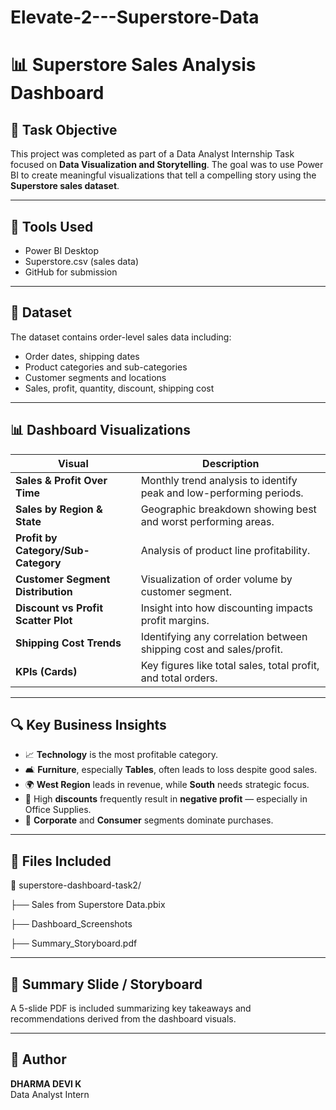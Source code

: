 # Elevate-2---Superstore-Data
# 📊 Superstore Sales Analysis Dashboard

## 🎯 Task Objective
This project was completed as part of a Data Analyst Internship Task focused on **Data Visualization and Storytelling**. The goal was to use Power BI to create meaningful visualizations that tell a compelling story using the **Superstore sales dataset**.

---

## 🧰 Tools Used
- Power BI Desktop
- Superstore.csv (sales data)
- GitHub for submission

---

## 📁 Dataset
The dataset contains order-level sales data including:
- Order dates, shipping dates
- Product categories and sub-categories
- Customer segments and locations
- Sales, profit, quantity, discount, shipping cost

---

## 📊 Dashboard Visualizations

| Visual                     | Description                                                                 |
|----------------------------|-----------------------------------------------------------------------------|
| **Sales & Profit Over Time** | Monthly trend analysis to identify peak and low-performing periods.         |
| **Sales by Region & State**  | Geographic breakdown showing best and worst performing areas.               |
| **Profit by Category/Sub-Category** | Analysis of product line profitability.                          |
| **Customer Segment Distribution** | Visualization of order volume by customer segment.                  |
| **Discount vs Profit Scatter Plot** | Insight into how discounting impacts profit margins.              |
| **Shipping Cost Trends**     | Identifying any correlation between shipping cost and sales/profit.       |
| **KPIs (Cards)**             | Key figures like total sales, total profit, and total orders.             |

---

## 🔍 Key Business Insights
- 📈 **Technology** is the most profitable category.
- 🛋️ **Furniture**, especially **Tables**, often leads to loss despite good sales.
- 🌍 **West Region** leads in revenue, while **South** needs strategic focus.
- 🎯 High **discounts** frequently result in **negative profit** — especially in Office Supplies.
- 🚀 **Corporate** and **Consumer** segments dominate purchases.

---

## 📑 Files Included
📁 superstore-dashboard-task2/

├── Sales from Superstore Data.pbix

├── Dashboard_Screenshots

├── Summary_Storyboard.pdf


---

## 📌 Summary Slide / Storyboard
A 5-slide PDF is included summarizing key takeaways and recommendations derived from the dashboard visuals.

---

## 👤 Author
**DHARMA DEVI K**  
Data Analyst Intern  
